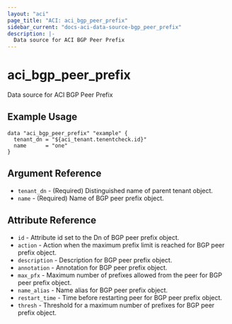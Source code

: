 ```yaml
---
layout: "aci"
page_title: "ACI: aci_bgp_peer_prefix"
sidebar_current: "docs-aci-data-source-bgp_peer_prefix"
description: |-
  Data source for ACI BGP Peer Prefix
---
```


# aci_bgp_peer_prefix #
Data source for ACI BGP Peer Prefix

## Example Usage ##

```hcl
data "aci_bgp_peer_prefix" "example" {
  tenant_dn = "${aci_tenant.tenentcheck.id}"
  name      = "one"
}
```


## Argument Reference ##

* `tenant_dn` - (Required) Distinguished name of parent tenant object.
* `name` - (Required) Name of BGP peer prefix object.



## Attribute Reference

* `id` - Attribute id set to the Dn of BGP peer prefix object.
* `action` - Action when the maximum prefix limit is reached for BGP peer prefix object.
* `description` - Description for BGP peer prefix object.
* `annotation` - Annotation for BGP peer prefix object.
* `max_pfx` - Maximum number of prefixes allowed from the peer for BGP peer prefix object.
* `name_alias` - Name alias for BGP peer prefix object.
* `restart_time` - Time before restarting peer for BGP peer prefix object.
* `thresh` - Threshold for a maximum number of prefixes for BGP peer prefix object.
